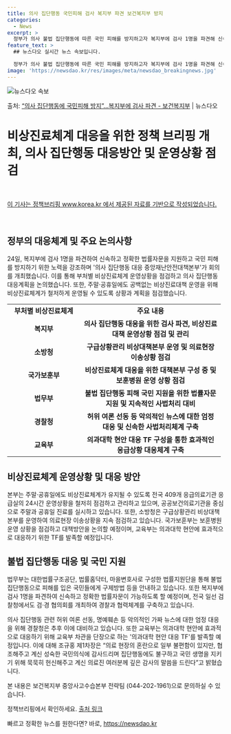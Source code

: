 ```yaml
---
title: 의사 집단행동 국민피해 검사 복지부 파견 보건복지부 방지
categories:
  - News
excerpt: >
  정부가 의사 불법 집단행동에 따른 국민 피해를 방지하고자 복지부에 검사 1명을 파견해 신속하고 정확한 법률자…
feature_text: >
  ## 뉴스다오 실시간 뉴스 속보입니다.

  정부가 의사 불법 집단행동에 따른 국민 피해를 방지하고자 복지부에 검사 1명을 파견해 신속하고 정확한 법률자…
image: 'https://newsdao.kr/res/images/meta/newsdao_breakingnews.jpg'
---
```


![뉴스다오 속보](https://newsdao.kr/res/images/meta/newsdao_breakingnews.jpg)

<p>출처: <a href="https://newsdao.kr/3229" rel="dofollow">“의사 집단행동에 국민피해 방지”…복지부에 검사 파견 - 보건복지부</a> | 뉴스다오</p>

<h1>비상진료체계 대응을 위한 정책 브리핑 개최, 의사 집단행동 대응방안 및 운영상황 점검</h1>

<p data-ke-size="size16">&nbsp;</p>

<p><a href="https://newsdao.kr/3229" target="_blank">이 기사는 정책브리핑 www.korea.kr 에서 제공된 자료를 기반으로 작성되었습니다.</a></p>

<p data-ke-size="size16">&nbsp;</p>

<h2 data-ke-size="size26">정부의 대응체계 및 주요 논의사항</h2>

<p>24일, 복지부에 검사 1명을 파견하여 신속하고 정확한 법률자문을 지원하고 국민 피해를 방지하기 위한 노력을 강조하며 '의사 집단행동 대응 중앙재난안전대책본부'가 회의를 개최했습니다. 이를 통해 부처별 비상진료체계 운영상황을 점검하고 의사 집단행동 대응계획을 논의했습니다. 또한, 주말·공휴일에도 공백없는 비상진료대책 운영을 위해 비상진료체계가 철저하게 운영될 수 있도록 상황과 계획을 점검했습니다.</p>

<table>
	<tbody>
		<tr>
			<td style="text-align: center; width: 154px;"><b>부처별 비상진료체계</b></td>
			<td style="text-align: center; width: 311px;"><b>주요 내용</b></td>
		</tr>
		<tr>
			<td style="text-align: center; height: 17px;"><b>복지부</b></td>
			<td style="text-align: center; height: 17px;"><b>의사 집단행동 대응을 위한 검사 파견, 비상진료대책 운영상황 점검 및 관리</b></td>
		</tr>
		<tr>
			<td style="text-align: center; height: 17px;"><b>소방청</b></td>
			<td style="text-align: center; height: 17px;"><b>구급상황관리 비상대책본부 운영 및 의료현장 이송상황 점검</b></td>
		</tr>
		<tr>
			<td style="text-align: center; height: 17px;"><b>국가보훈부</b></td>
			<td style="text-align: center; height: 17px;"><b>비상진료체계 대응을 위한 대책본부 구성 중 및 보훈병원 운영 상황 점검</b></td>
		</tr>
		<tr>
			<td style="text-align: center; height: 17px;"><b>법무부</b></td>
			<td style="text-align: center; height: 17px;"><b>불법 집단행동 피해 국민 지원을 위한 법률자문 지원 및 지속적인 사법처리 대비</b></td>
		</tr>
		<tr>
			<td style="text-align: center; height: 17px;"><b>경찰청</b></td>
			<td style="text-align: center; height: 17px;"><b>허위 여론 선동 등 악의적인 뉴스에 대한 엄정 대응 및 신속한 사법처리체계 구축</b></td>
		</tr>
		<tr>
			<td style="text-align: center; height: 17px;"><b>교육부</b></td>
			<td style="text-align: center; height: 17px;"><b>의과대학 현안 대응 TF 구성을 통한 효과적인 응급상황 대응체계 구축</b></td>
		</tr>
	</tbody>
</table>

<h2 data-ke-size="size26">비상진료체계 운영상황 및 대응 방안</h2>

<p>본부는 주말·공휴일에도 비상진료체계가 유지될 수 있도록 전국 409개 응급의료기관 응급실의 24시간 운영상황을 철저히 점검하고 관리하고 있으며, 공공보건의료기관을 중심으로 주말과 공휴일 진료를 실시하고 있습니다. 또한, 소방청은 구급상황관리 비상대책본부를 운영하여 의료현장 이송상황을 지속 점검하고 있습니다. 국가보훈부는 보훈병원 운영 상황을 점검하고 대책방안을 논의할 예정이며, 교육부는 의과대학 현안에 효과적으로 대응하기 위한 TF를 발족할 예정입니다.</p>

<h2 data-ke-size="size26">불법 집단행동 대응 및 국민 지원</h2>

<p>법무부는 대한법률구조공단, 법률홈닥터, 마을변호사로 구성한 법률지원단을 통해 불법 집단행동으로 피해를 입은 국민들에게 구제방법 등을 안내하고 있습니다. 또한 복지부에 검사 1명을 파견하여 신속하고 정확한 법률자문이 가능하도록 할 예정이며, 전국 일선 검찰청에서도 검·경 협의회를 개최하여 경찰과 협력체계를 구축하고 있습니다.</p>

<p>의사 집단행동 관련 허위 여론 선동, 명예훼손 등 악의적인 가짜 뉴스에 대한 엄정 대응을 위해 경찰청은 추후 이에 대비하고 있습니다. 또한 교육부는 의과대학 현안에 효과적으로 대응하기 위해 교육부 차관을 단장으로 하는 '의과대학 현안 대응 TF'를 발족할 예정입니다. 이에 대해 조규홍 제1차장은 “의료 현장의 혼란으로 일부 불편함이 있지만, 협조해주고 계신 성숙한 국민의식에 감사드리며 집단행동에도 불구하고 국민 생명을 지키기 위해 묵묵히 헌신해주고 계신 의료진 여러분께 깊은 감사의 말씀을 드린다”고 밝혔습니다.</p>

<p>본 내용은 보건복지부 중앙사고수습본부 전략팀 (044-202-1961)으로 문의하실 수 있습니다.</p>

<p>정책브리핑에서 확인하세요. <a href="https://newsdao.kr/3229" target="_blank">출처 링크</a></p> 

빠르고 정확한 뉴스를 원한다면? 바로, <a href="https://newsdao.kr" rel="dofollow">https://newsdao.kr</a>


